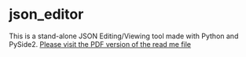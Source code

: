 # json_editor
This is a stand-alone JSON Editing/Viewing tool made with Python and PySide2. 
[Please visit the PDF version of the read me file](README.pdf)
